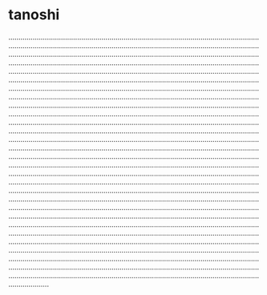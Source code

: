 # tanoshi

................................................................................................................................................................................................................................................................................................................................................................................................................................................................................................................................................................................................................................................................................................................................................................................................................................................................................................................................................................................................................................................................................................................................................................................................................................................................................................................................................................................................................................................................................................................................................................................................................................................................................................................................................................................................................................................................................................................................................................................................................................................................................................................................................................................................................................................................................................................................................................................................................................................................................................................................................................................................................................................................................................................................................................................................................................................................................................................................................................................................................................................................................................................................................................................................................................................................................................................................................................................................................................................................................................................................................................................................................................................................................................................................................................